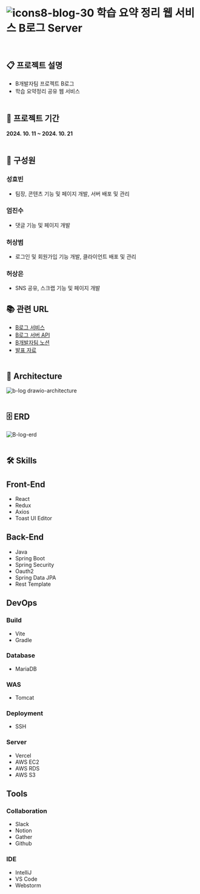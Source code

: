 # ![icons8-blog-30](https://github.com/user-attachments/assets/3a6bc72c-4f2e-4bfb-88dd-3ce8a9d0cea2) 학습 요약 정리 웹 서비스 B로그 Server<br><br>

## 📋 프로젝트 설명
- B개발자팀 프로젝트 B로그
- 학습 요약정리 공유 웹 서비스
  <br><br>

## 📅 프로젝트 기간
<b>2024. 10. 11 ~ 2024. 10. 21</b>
<br><br>

## 👫 구성원

### 성효빈
- 팀장, 콘텐츠 기능 및 페이지 개발, 서버 배포 및 관리

### 엄진수
- 댓글 기능 및 페이지 개발

### 허상범
- 로그인 및 회원가입 기능 개발, 클라이언트 배포 및 관리

### 허상은
- SNS 공유, 스크랩 기능 및 페이지 개발
  <br>

## 📚 관련 URL

- [B로그 서비스](https://b-log-coral.vercel.app)
- [B로그 서버 API](https://b-log.duckdns.org/swagger-ui/index.html)
- [B개발자팀 노션](https://www.notion.so/B-117f1d2126ed8092819ae39c505308ee)
- [발표 자료](https://www.canva.com/design/DAGS9GXxQUk/g-iP9848NZfL0tveZKFI9A/view?utm_content=DAGS9GXxQUk&utm_campaign=designshare&utm_medium=link&utm_source=editor)
  <br><br>

## 🗼 Architecture
![b-log drawio-architecture](https://github.com/user-attachments/assets/e5de1330-bcd9-4baf-b216-47b95e4a5528)
<br><br>

## 🗄️ ERD
![B-log-erd](https://github.com/user-attachments/assets/fa10dd75-0879-40df-bead-c9b7c6373da0)
<br><br>

## 🛠️ Skills

## Front-End

- React
- Redux
- Axios
- Toast UI Editor
  <br>

## Back-End
- Java
- Spring Boot
- Spring Security
- Oauth2
- Spring Data JPA
- Rest Template
  <br>

## DevOps

### Build
- Vite
- Gradle

### Database
- MariaDB

### WAS
- Tomcat

### Deployment
- SSH

### Server
- Vercel
- AWS EC2
- AWS RDS
- AWS S3
  <br>

## Tools

### Collaboration
- Slack
- Notion
- Gather
- Github

### IDE
- IntelliJ
- VS Code
- Webstorm
